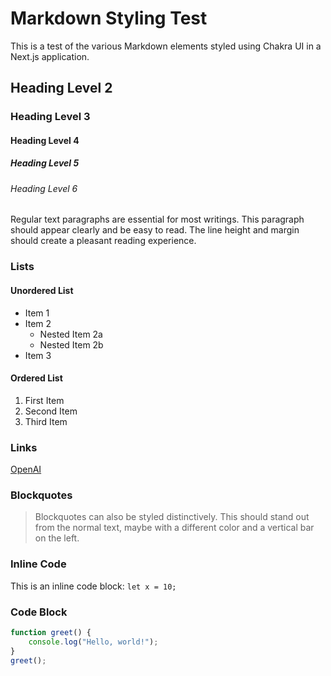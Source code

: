 # Markdown Styling Test

This is a test of the various Markdown elements styled using Chakra UI in a Next.js application.

## Heading Level 2

### Heading Level 3

#### Heading Level 4

##### Heading Level 5

###### Heading Level 6

Regular text paragraphs are essential for most writings. This paragraph should appear clearly and be easy to read. The line height and margin should create a pleasant reading experience.

### Lists

#### Unordered List
- Item 1
- Item 2
  - Nested Item 2a
  - Nested Item 2b
- Item 3

#### Ordered List
1. First Item
2. Second Item
3. Third Item

### Links

[OpenAI](https://www.openai.com)

### Blockquotes

> Blockquotes can also be styled distinctively. This should stand out from the normal text, maybe with a different color and a vertical bar on the left.

### Inline Code

This is an inline code block: `let x = 10;`

### Code Block

```javascript
function greet() {
    console.log("Hello, world!");
}
greet();
